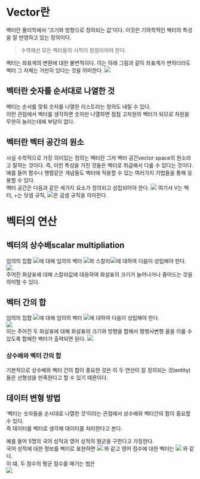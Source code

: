 # Vector란
벡터란 물리학에서 '크기와 방향으로 정의되는 값'이다. 이것은 기하학적인 벡터의 특성을 잘 반영하고 있는 정의이다.  
> 수학에선 모든 벡터들의 시작이 원점이어야 한다.   

벡터는 좌표계의 변환에 대한 불변적이다. 이는 아래 그림과 같이 좌표계가 변하더라도 벡터 그 자체는 가만히 있다는 것을 의미한다.
![](https://raw.githubusercontent.com/angeloyeo/angeloyeo.github.io/master/pics/2020-09-07-basic_vector_operation/pic1.png)

## 벡터란 숫자를 순서대로 나열한 것
벡터는 순서를 맞춰 숫자를 나열한 리스트라는 정의도 내릴 수 있다.  
이런 관점에서 벡터를 생각하면 숫자만 나열하면 점점 고차원의 벡터가 되므로 차원을 무한히 늘리는데에 부담이 없다.

## 벡터란 벡터 공간의 원소
사실 수학적으로 가장 의미있는 정의는 벡터란 그저 벡터 공간vector space의 원소라고 말하는 것이다. 즉, 이런 특성을 가진 것들은 벡터로 취급해서 다룰 수 있다는 것이다.   
예를 들어 함수나 행렬같은 개념들도 벡터에 적용할 수 있는 여러가지 기법들을 통해 응용할 수 있다.  
벡터 공간은 다음과 같은 세가지 요소가 정의되고 성립되어야 한다. <img src="https://render.githubusercontent.com/render/math?math=(V,+,\cdot)"> 여기서 V는 벡터, +는 덧셈 규칙, <img src="https://render.githubusercontent.com/render/math?math=\cdot">은 곱셈 규칙을 의미한다. 

# 벡터의 연산
## 벡터의 상수배scalar multipliation
임의의 집합 <img src="https://render.githubusercontent.com/render/math?math=V(\neq\varnothing)">에 대해 임의의 벡터 <img src="https://render.githubusercontent.com/render/math?math=x\in V">와 스칼라<img src="https://render.githubusercontent.com/render/math?math=k \in \mathbb{R}">에 대하여 다음이 성립해야 한다.   
<img src="https://render.githubusercontent.com/render/math?math=x\in V, k\in mathbb{R}\rightarrow kx\in V">  
주어진 화살표에 대해 스칼라값에 대응하여 화살표의 크기가 늘어나거나 줄어드는 것을 의미할 수 있다. 

## 벡터 간의 합
임의의 집합 <img src="https://render.githubusercontent.com/render/math?math=V(\neq\varnothing)">에 대해 임의의 벡터 <img src="https://render.githubusercontent.com/render/math?math=x,y\in V">에 대하여 다음이 성립해야 한다.   
<img src="https://render.githubusercontent.com/render/math?math=x,y\in V, \rightarrow x+y\in V">  
이는 주어진 두 화살표에 대해 화살표의 크기와 방향을 합해서 평행사변형 꼴을 이룰 수 있도록 합해진 벡터가 출력되면 된다. ![](https://raw.githubusercontent.com/angeloyeo/angeloyeo.github.io/master/pics/2020-09-07-basic_vector_operation/pic3.png)

### 상수배와 벡터 간의 합
기본적으로 상수배와 벡터 간의 합이 중요한 것은 이 두 연산이 잘 정의되는 것(entity)들은 선형성을 만족한다고 할 수 있기 때문이다.

## 데이터 변형 방법
‘벡터는 숫자들을 순서대로 나열한 것’이라는 관점에서 상수배와 벡터간의 합이 중요할 수 있다.  
즉 데이터를 벡터로 생각해 데이터를 처리한다고 본다.

예를 들어 5명의 국어 성적과 영어 성적의 평균을 구한다고 가정한다.   
국어 성적에 대한 정보를 벡터로 표현하면 <img src="https://render.githubusercontent.com/render/math?math=k=\begin{bmatrix}100\\ 70\\ 30\\ 45\\ 80\end{bmatrix}"> 와 같고 영어 점수에 대한 벡터는 <img src="https://render.githubusercontent.com/render/math?math=e=\begin{bmatrix}83\\ 50\\ 25\\ 30\\ 60\end{bmatrix}"> 와 같다.   
이 떄, 두 점수의 평균 점수를 매기는 법은   
<img src="https://render.githubusercontent.com/render/math?math=avg=\frac{1}{2}k=\frac{1}{2}e=\frac{1}{2}\begin{bmatrix}100\\ 70\\ 30\\ 45\\ 80\end{bmatrix}+\frac{1}{2} \begin{bmatrix}83\\ 50\\25\\30\\60 \end{bmatrix}"> 

